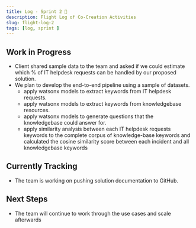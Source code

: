 ```yaml
---
title: Log - Sprint 2 🛫
description: Flight Log of Co-Creation Activities
slug: flight-log-2
tags: [log, sprint ]
---
```

## Work in Progress
- Client shared sample data to the team and asked if we could estimate which % of IT helpdesk requests can be handled by our proposed solution.
- We plan to develop the end-to-end pipeline using a sample of datasets.
    - apply watsonx models to extract keywords from IT helpdesk requests.
    - apply watsonx models to extract keywords from knowledgebase resources.
    - apply watsonx models to generate questions that the knowledgebase could answer for.
    - apply similarity analysis between each IT helpdesk requests keywords to the complete corpus of knowledge-base keywords and calculated the cosine similarity score between each incident and all knowledgebase keywords

## Currently Tracking
- The team is working on pushing solution documentation to GitHub.

## Next Steps
- The team will continue to work through the use cases and scale afterwards
